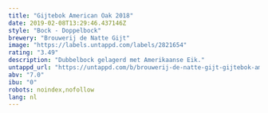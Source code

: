 ```yaml
---
title: "Gijtebok American Oak 2018"
date: 2019-02-08T13:29:46.437146Z
style: "Bock - Doppelbock"
brewery: "Brouwerij de Natte Gijt"
image: "https://labels.untappd.com/labels/2821654"
rating: "3.49"
description: "Dubbelbock gelagerd met Amerikaanse Eik."
untappd_url: "https://untappd.com/b/brouwerij-de-natte-gijt-gijtebok-american-oak-2018/2821654"
abv: "7.0"
ibu: "0"
robots: noindex,nofollow
lang: nl
---
```

